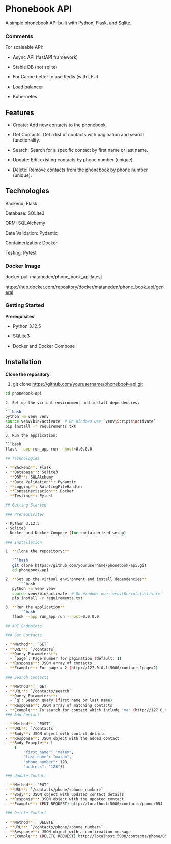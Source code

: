 # Phonebook API

A simple phonebook API built with Python, Flask, and Sqlite.

### Comments
For scaleable API:

- Async API (fastAPI framework)

- Stable DB (not sqlite)

- For Cache better to use Redis (with LFU)

- Load balancer

- Kubernetes


## Features
- Create: Add new contacts to the phonebook.
  
- Get Contacts: Get a list of contacts with pagination and search functionality.
 
- Search: Search for a specific contact by first name or last name.
  
- Update: Edit existing contacts by phone number (unique).
  
- Delete: Remove contacts from the phonebook by phone number (unique).

## Technologies

Backend: Flask

Database: SQLite3

ORM: SQLAlchemy

Data Validation: Pydantic

Containerization: Docker

Testing: Pytest

### Docker Image
docker pull mataneden/phone_book_api:latest

https://hub.docker.com/repository/docker/mataneden/phone_book_api/general

### Getting Started
**Prerequisites**
- Python 3.12.5

- SQLite3

- Docker and Docker Compose

## Installation
**Clone the repository**:

1. git clone https://github.com/yourusername/phonebook-api.git
 
```bash
cd phonebook-api

2. Set up the virtual environment and install dependencies:

```bash
python -m venv venv
source venv/bin/activate  # On Windows use `venv\Scripts\activate`
pip install -r requirements.txt

3. Run the application:

```bash
flask --app run_app run --host=0.0.0.0

## Technologies

- **Backend**: Flask
- **Database**: Sqlite3
- **ORM**: SQLAlchemy
- **Data Validation**: Pydantic
- **Logging**: RotatingFileHandler
- **Containerization**: Docker
- **Testing**: Pytest

## Getting Started

### Prerequisites

- Python 3.12.5
- Sqlite3
- Docker and Docker Compose (for containerized setup)

### Installation

1. **Clone the repository:**

   ```bash
   git clone https://github.com/yourusername/phonebook-api.git
   cd phonebook-api

2. **Set up the virtual environment and install dependencies**
      ```bash
   python -m venv venv
   source venv/bin/activate  # On Windows use `venv\Scripts\activate`
   pip install -r requirements.txt

3. **Run the application**
      ```bash 
   flask --app run_app run --host=0.0.0.0

## API Endpoints

### Get Contacts

- **Method**: `GET`
- **URL**: `/contacts`
- **Query Parameters**:
  - `page`: Page number for pagination (default: 1)
- **Response**: JSON array of contacts
- **Example**: For page = 2 (http://127.0.0.1:5000/contacts?page=2)

### Search Contacts

- **Method**: `GET`
- **URL**: `/contacts/search`
- **Query Parameters**:
  - `q`: Search query (first name or last name)
- **Response**: JSON array of matching contacts
- **Example**: To search for contact which include 'ma' (http://127.0.0.1:5000/contacts/search?q=ma)
### Add Contact

- **Method**: `POST`
- **URL**: `/contacts`
- **Body**: JSON object with contact details
- **Response**: JSON object with the added contact
- **Body Example**: [
    {
        "first_name": "matan",
        "last_name": "matan",
        "phone_number": 123,
        "address": "123"}]

### Update Contact

- **Method**: `PUT`
- **URL**: `/contacts/phone/<phone_number>`
- **Body**: JSON object with updated contact details
- **Response**: JSON object with the updated contact
- **Example**: (PUT REQUEST) http://localhost:5000/contacts/phone/054

### Delete Contact

- **Method**: `DELETE`
- **URL**: `/contacts/phone/<phone_number>`
- **Response**: JSON object with a confirmation message
- **Example**: (DELETE REQUEST) http://localhost:5000/contacts/phone/054


